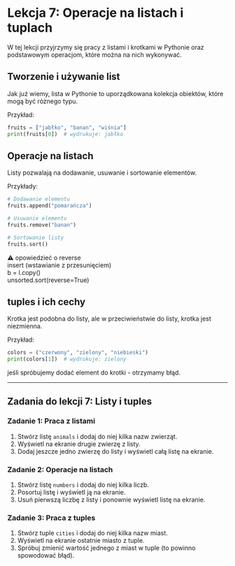 # Lekcja 7: Operacje na listach i tuplach

W tej lekcji przyjrzymy się pracy z listami i krotkami w Pythonie oraz podstawowym operacjom, które można na nich wykonywać.

## Tworzenie i używanie list

Jak już wiemy, lista w Pythonie to uporządkowana kolekcja obiektów, które mogą być różnego typu.

Przykład:

```python
fruits = ["jabłko", "banan", "wiśnia"]
print(fruits[0])  # wydrukuje: jabłko
```

## Operacje na listach

Listy pozwalają na dodawanie, usuwanie i sortowanie elementów.

Przykłady:

```python
# Dodawanie elementu
fruits.append("pomarańcza")

# Usuwanie elementu
fruits.remove("banan")

# Sortowanie listy
fruits.sort()
```

⚠️ opowiedzieć o reverse  
insert (wstawianie z przesunięciem)  
b = l.copy()  
unsorted.sort(reverse=True)



## tuples i ich cechy

Krotka jest podobna do listy, ale w przeciwieństwie do listy, krotka jest niezmienna.

Przykład:

```python
colors = ("czerwony", "zielony", "niebieski")
print(colors[1])  # wydrukuje: zielony
```
jeśli spróbujemy dodać element do krotki - otrzymamy błąd.

---

## Zadania do lekcji 7: Listy i tuples

### Zadanie 1: Praca z listami

1. Stwórz listę `animals` i dodaj do niej kilka nazw zwierząt.
2. Wyświetl na ekranie drugie zwierzę z listy.
3. Dodaj jeszcze jedno zwierzę do listy i wyświetl całą listę na ekranie.

### Zadanie 2: Operacje na listach

1. Stwórz listę `numbers` i dodaj do niej kilka liczb.
2. Posortuj listę i wyświetl ją na ekranie.
3. Usuń pierwszą liczbę z listy i ponownie wyświetl listę na ekranie.

### Zadanie 3: Praca z tuples

1. Stwórz tuple `cities` i dodaj do niej kilka nazw miast.
2. Wyświetl na ekranie ostatnie miasto z tuple.
3. Spróbuj zmienić wartość jednego z miast w tuple (to powinno spowodować błąd).
